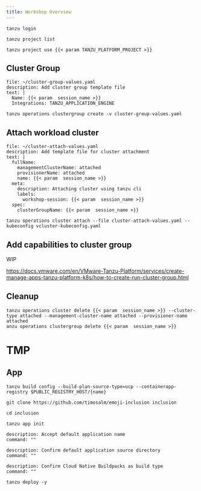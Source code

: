 ```yaml
---
title: Workshop Overview
---
```


```execute
tanzu login
```

```execute
tanzu project list
```

```execute
tanzu project use {{< param TANZU_PLATFORM_PROJECT >}}
```

## Cluster Group
```editor:append-lines-to-file
file: ~/cluster-group-values.yaml
description: Add cluster group template file
text: |
  Name: {{< param  session_name >}}
  Integrations: TANZU_APPLICATION_ENGINE
```
```execute
tanzu operations clustergroup create -v cluster-group-values.yaml 
```

## Attach workload cluster 
```editor:append-lines-to-file
file: ~/cluster-attach-values.yaml
description: Add template file for cluster attachment
text: |
  fullName:
    managementClusterName: attached
    provisionerName: attached
    name: {{< param  session_name >}}
  meta:
    description: Attaching cluster using tanzu cli
    labels:
      workshop-session: {{< param  session_name >}}
  spec:
    clusterGroupName: {{< param  session_name >}}
```
```execute
tanzu operations cluster attach --file cluster-attach-values.yaml --kubeconfig vcluster-kubeconfig.yaml
```

## Add capabilities to cluster group

WIP

https://docs.vmware.com/en/VMware-Tanzu-Platform/services/create-manage-apps-tanzu-platform-k8s/how-to-create-run-cluster-group.html

## Cleanup
```execute
tanzu operations cluster delete {{< param  session_name >}} --cluster-type attached --management-cluster-name attached --provisioner-name attached
anzu operations clustergroup delete {{< param  session_name >}}
```

# TMP
## App

```execute
tanzu build config --build-plan-source-type=ucp --containerapp-registry $PUBLIC_REGISTRY_HOST/{name}
```
```execute
git clone https://github.com/timosalm/emoji-inclusion inclusion
```
```execute
cd inclusion
```
```execute
tanzu app init
```
```terminal:execute
description: Accept default application name
command: ""
```
```terminal:execute
description: Confirm default application source directory
command: ""
```
```terminal:execute
description: Confirm Cloud Native Buildpacks as build type
command: ""
```
```execute
tanzu deploy -y
```